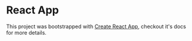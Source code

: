 # React App

This project was bootstrapped with [Create React App](https://github.com/facebook/create-react-app), checkout it's docs for more details.

